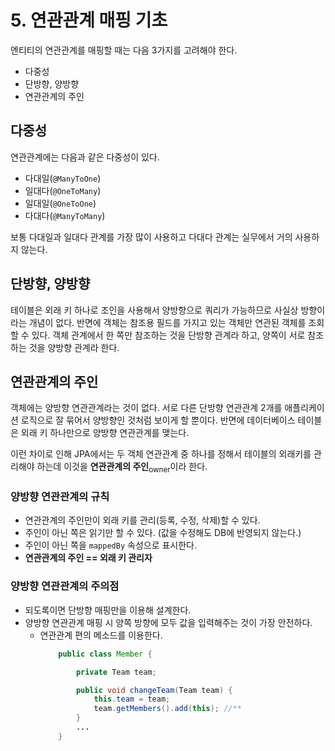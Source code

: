 # 5. 연관관계 매핑 기초

엔티티의 연관관계를 매핑할 때는 다음 3가지를 고려해야 한다.
* 다중성
* 단방향, 양방향
* 연관관계의 주인

## 다중성 

연관관계에는 다음과 같은 다중성이 있다.
* 다대일(`@ManyToOne`)
* 일대다(`@OneToMany`)
* 일대일(`@OneToOne`)
* 다대다(`@ManyToMany`)

보통 다대일과 일대다 관계를 가장 많이 사용하고 다대다 관계는 실무에서 거의 사용하지 않는다. 

## 단방향, 양방향

테이블은 외래 키 하나로 조인을 사용해서 양방향으로 쿼리가 가능하므로 사실상 방향이라는 개념이 없다. 반면에 객체는 참조용 필드를 가지고 있는 객체만 연관된 객체를 조회할 수 있다. 객체 관계에서 한 쪽만 참조하는 것을 단방향 관계라 하고, 양쪽이 서로 참조하는 것을 양방향 관계라 한다. 

## 연관관계의 주인

객체에는 양방향 연관관계라는 것이 없다. 서로 다른 단방향 연관관계 2개를 애플리케이션 로직으로 잘 묶어서 양방향인 것처럼 보이게 할 뿐이다. 반면에 데이터베이스 테이블은 외래 키 하나만으로 양방향 연관관계를 맺는다.        

이런 차이로 인해 JPA에서는 두 객체 연관관계 중 하나를 정해서 테이블의 외래키를 관리해야 하는데 이것을 **연관관계의 주인**<sub>owner</sub>이라 한다. 

### 양방향 연관관계의 규칙
* 연관관계의 주인만이 외래 키를 관리(등록, 수정, 삭제)할 수 있다.
* 주인이 아닌 쪽은 읽기만 할 수 있다. (값을 수정해도 DB에 반영되지 않는다.)
* 주인이 아닌 쪽을 `mappedBy` 속성으로 표시한다.
* **연관관계의 주인 == 외래 키 관리자**

### 양방향 연관관계의 주의점

* 되도록이면 단방향 매핑만을 이용해 설계한다. 
* 양방향 연관관계 매핑 시 양쪽 방향에 모두 값을 입력해주는 것이 가장 안전하다.
  * 연관관계 편의 메소드를 이용한다. 
    ```java
        public class Member {

            private Team team;

            public void changeTeam(Team team) {
                this.team = team;
                team.getMembers().add(this); //**
            }
            ...
        }
    ```
